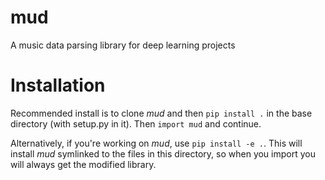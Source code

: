 # mud
A music data parsing library for deep learning projects

# Installation
Recommended install is to clone _mud_ and then `pip install .` in the base
directory (with setup.py in it). Then `import mud` and continue.

Alternatively, if you're working on _mud_, use `pip install -e .`. This will
install _mud_ symlinked to the files in this directory, so when you import you
will always get the modified library.